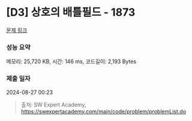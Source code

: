 # [D3] 상호의 배틀필드 - 1873 

[문제 링크](https://swexpertacademy.com/main/code/problem/problemDetail.do?contestProbId=AV5LyE7KD2ADFAXc) 

### 성능 요약

메모리: 25,720 KB, 시간: 146 ms, 코드길이: 2,193 Bytes

### 제출 일자

2024-08-27 00:23



> 출처: SW Expert Academy, https://swexpertacademy.com/main/code/problem/problemList.do